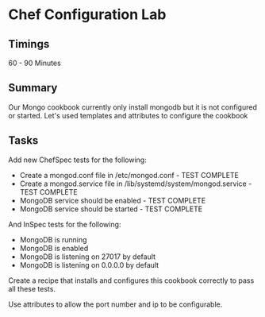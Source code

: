 # Chef Configuration Lab

## Timings

60 - 90 Minutes

## Summary

Our Mongo cookbook currently only install mongodb but it is not configured or started. Let's used templates and attributes to configure the cookbook

## Tasks

Add new ChefSpec tests for the following:

* Create a mongod.conf file in /etc/mongod.conf - TEST COMPLETE
* Create a mongod.service file in /lib/systemd/system/mongod.service - TEST COMPLETE
* MongoDB service should be enabled - TEST COMPLETE
* MongoDB service should be started - TEST COMPLETE

And InSpec tests for the following:

* MongoDB is running
* MongoDB is enabled
* MongoDB is listening on 27017 by default
* MongoDB is listening on 0.0.0.0 by default

Create a recipe that installs and configures this cookbook correctly to pass all these tests.

Use attributes to allow the port number and ip to be configurable.
